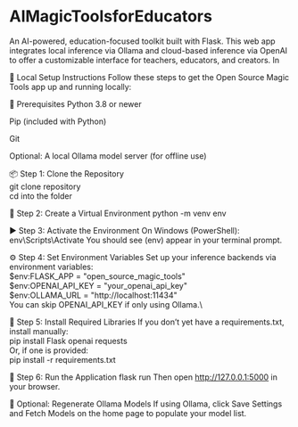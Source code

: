 # AIMagicToolsforEducators
An AI-powered, education-focused toolkit built with Flask. This web app integrates local inference via Ollama and cloud-based inference via OpenAI to offer a customizable interface for teachers, educators, and creators. In

🧪 Local Setup Instructions
Follow these steps to get the Open Source Magic Tools app up and running locally:

🔧 Prerequisites
Python 3.8 or newer

Pip (included with Python)

Git

Optional: A local Ollama model server (for offline use)

📦 Step 1: Clone the Repository\
git clone repository\
cd into the folder

🧰 Step 2: Create a Virtual Environment
python -m venv env

▶️ Step 3: Activate the Environment
On Windows (PowerShell):
env\Scripts\Activate
You should see (env) appear in your terminal prompt.

⚙️ Step 4: Set Environment Variables
Set up your inference backends via environment variables:\
$env:FLASK_APP = "open_source_magic_tools"\
$env:OPENAI_API_KEY = "your_openai_api_key"\
$env:OLLAMA_URL = "http://localhost:11434"\
You can skip OPENAI_API_KEY if only using Ollama.\

🚀 Step 5: Install Required Libraries
If you don’t yet have a requirements.txt, install manually:\
pip install Flask openai requests\
Or, if one is provided:\
pip install -r requirements.txt

🏃 Step 6: Run the Application
flask run
Then open http://127.0.0.1:5000 in your browser.

🔄 Optional: Regenerate Ollama Models
If using Ollama, click Save Settings and Fetch Models on the home page to populate your model list.
